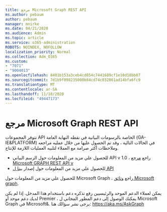 ```yaml
---
title: مرجع Microsoft Graph REST API
ms.author: pebaum
author: pebaum
manager: mnirke
ms.date: 04/21/2020
ms.audience: Admin
ms.topic: article
ms.service: o365-administration
ROBOTS: NOINDEX, NOFOLLOW
localization_priority: Normal
ms.collection: Adm_O365
ms.custom:
- "7071"
- "9004013"
ms.openlocfilehash: 8401b153a3ceb4cd854c7441689cf1e10d18bb07
ms.sourcegitcommit: 7d1b9f098235000b84cd74c032861ad14bfa6fc9
ms.translationtype: MT
ms.contentlocale: ar-SA
ms.lasthandoff: 11/18/2020
ms.locfileid: "49447173"
---
```

# <a name="microsoft-graph-rest-api-reference"></a>مرجع Microsoft Graph REST API

تتوفر المجموعات API الخاصة بالرسومات البيانية في نقطه النهاية العامة (GA-IE&PLATFORM) في الحالات التالية ، وقد تم الحصول عليها من خلال عمليه مراجعه وملاحظات أكثر صرامة مع العملاء لتلبيه العمليات اللازمة للإنتاج.

- للحصول علي مزيد من المعلومات حول الرسم البياني API v 1.0 ، راجع [مرجع Microsoft GRAPH REST API v](https://docs.microsoft.com/graph/api/overview?toc=.%2Fref%2Ftoc.json&view=graph-rest-1.0&preserve-view=true) 
- للحصول علي مزيد من المعلومات حول إصدار [بيتا ل API](https://docs.microsoft.com/graph/api/overview?toc=.%2Fref%2Ftoc.json&view=graph-rest-beta&preserve-view=true)

للحصول علي مزيد من المعلومات حول Microsoft Graph ، راجع [وثائق Microsoft graph](https://docs.microsoft.com/graph/).

يمكن لعملاء الدعم الموحد والرئيسيين رفع تذكره دعم باستخدام هذا المدخل. إذا لم يكن لديك دعم موحد أو Premier ، يمكنك الوصول إلى دعم المطور المجاني ل Microsoft Graph في Microsoft&. يرجى نشر سؤالك هنا: https://aka.ms/AskGraph
